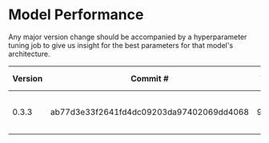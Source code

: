 # Model Performance

Any major version change should be accompanied by a hyperparameter tuning job to give us insight for the best parameters
 for that model's architecture.

| Version | Commit # | Accuracy (loss) | dropout_rate | epochs | num_layers | prediction_length | link |
|---|---|---|---|---|---|---|---|
| 0.3.3 | ab77d3e33f2641fd4dc09203da97402069dd4068 | 9867.0594 | 0.02688249593944054 | 6 | 4 | 13 | https://console.aws.amazon.com/sagemaker/home?region=us-east-1#/hyper-tuning-jobs/mxnet-training-200414-0823?region=us-east-1&tab=bestTrainingJob |

